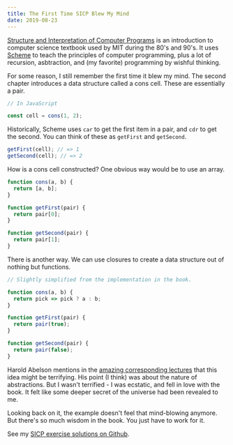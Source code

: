 ```yaml
---
title: The First Time SICP Blew My Mind
date: 2019-08-23
---
```


[Structure and Interpretation of Computer Programs](https://mitpress.mit.edu/sites/default/files/sicp/index.html) is an introduction to computer science textbook used by MIT during the 80's and 90's. It uses [Scheme](https://en.wikipedia.org/wiki/Scheme_%28programming_language%29) to teach the principles of computer programming, plus a lot of recursion, asbtraction, and (my favorite) programming by wishful thinking.

For some reason, I still remember the first time it blew my mind. The second chapter introduces a data structure called a cons cell. These are essentially a pair.

```js
// In JavaScript

const cell = cons(1, 2);
```

Historically, Scheme uses `car` to get the first item in a pair, and `cdr` to get the second. You can think of these as `getFirst` and `getSecond`.

```js
getFirst(cell); // => 1
getSecond(cell); // => 2
```

How is a cons cell constructed? One obvious way would be to use an array.

```js
function cons(a, b) {
  return [a, b];
}

function getFirst(pair) {
  return pair[0];
}

function getSecond(pair) {
  return pair[1];
}
```

There is another way. We can use closures to create a data structure out of nothing but functions.

```js
// Slightly simplified from the implementation in the book.

function cons(a, b) {
  return pick => pick ? a : b;
}

function getFirst(pair) {
  return pair(true);
}

function getSecond(pair) {
  return pair(false);
}
```

Harold Abelson mentions in the [amazing corresponding lectures](https://www.youtube.com/watch?v=ymsbTVLbyN4&list=PLE18841CABEA24090&index=24) that this idea might be terrifying. His point (I think) was about the nature of abstractions. But I wasn't terrified - I was ecstatic, and fell in love with the book. It felt like some deeper secret of the universe had been revealed to me.

Looking back on it, the example doesn't feel that mind-blowing anymore. But there's so much wisdom in the book. You just have to work for it.

See my [SICP exercise solutions on Github](https://github.com/ahuth/sicp).
